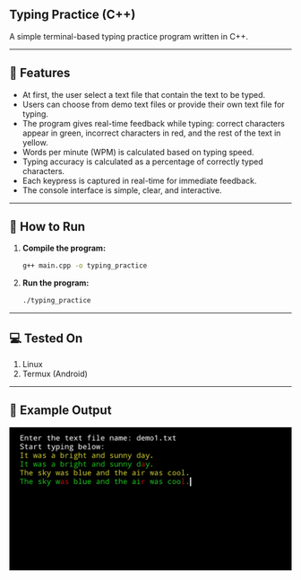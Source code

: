 ## Typing Practice (C++)

A simple terminal-based typing practice program written in C++.

---

## 🚀 Features
- At first, the user select a text file that contain the text to be typed.
- Users can choose from demo text files or provide their own text file for typing.
- The program gives real-time feedback while typing: correct characters appear in green, incorrect characters in red, and the rest of the text in yellow.
- Words per minute (WPM) is calculated based on typing speed.
- Typing accuracy is calculated as a percentage of correctly typed characters.
- Each keypress is captured in real-time for immediate feedback.
- The console interface is simple, clear, and interactive.

---

## 🧰 How to Run
1. **Compile the program:**
   ```bash
   g++ main.cpp -o typing_practice
   ```

2. **Run the program:**
   ```bash
   ./typing_practice
   ```

---

## 💻 Tested On
1. Linux
2. Termux (Android)

---

## 📄 Example Output
![Typing Practice Demo Screenshot](https://github.com/CodeZen404/typing_practice/blob/main/images/typing_practice_demo_screenshot.jpg)

